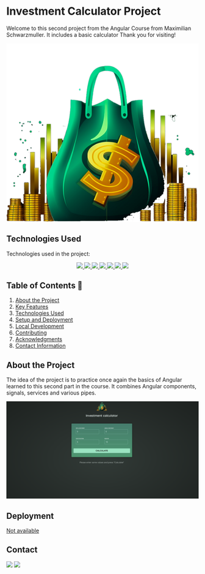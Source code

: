 # Investment Calculator Project

Welcome to this second project from the Angular Course from Maximilian Schwarzmuller. It includes a basic calculator  Thank you for visiting!

<img src="/public/investment-calculator-logo.png">

## Technologies Used

Technologies used in the project:

<div align="center">
<a href="https://developer.mozilla.org/en/docs/Web/HTML">
    <img src="https://img.shields.io/badge/HTML5-FF6C37?style=for-the-badge&logo=HTML5&logoColor=white"/>
</a>
<a href="https://developer.mozilla.org/en/docs/Web/CSS">
    <img src="https://img.shields.io/badge/css-1D7CF2?style=for-the-badge&logo=css3&logoColor=white"/>
</a>
<a href="https://www.javascript.com/">
    <img src="https://img.shields.io/badge/JavaScript-F7DF1E?style=for-the-badge&logo=javascript&logoColor=black"/>
</a>
<a href="https://angular.io/">
    <img src="https://img.shields.io/badge/Angular-DD0031?style=for-the-badge&logo=angular&logoColor=white"/>
</a>
<a href="https://cli.angular.io/">
    <img src="https://img.shields.io/badge/Angular_CLI-DD0031?style=for-the-badge&logo=angular&logoColor=white"/>
</a>
<a href="https://sass-lang.com/">
    <img src="https://img.shields.io/badge/Sass-CC6699?style=for-the-badge&logo=sass&logoColor=white"/>
</a>
<a href="https://pages.github.com/">
    <img src="https://img.shields.io/badge/GitHub_Pages-222222?style=for-the-badge&logo=github&logoColor=white"/>
</a>
</div>

## Table of Contents 📝

1. [About the Project](#about-the-project)
2. [Key Features](#key-features)
3. [Technologies Used](#technologies-used)
4. [Setup and Deployment](#setup-and-deployment)
5. [Local Development](#local-development)
6. [Contributing](#contributing)
7. [Acknowledgments](#acknowledgments)
8. [Contact Information](#contact-information)

## About the Project

The idea of the project is to practice once again the basics of Angular learned to this second part in the course. It combines Angular components, signals, services and various pipes.

![Preview](./public/main-view.png)

## Deployment

[Not available](https://example.com/)

## Contact

<a href = "mailto:micorreoelectronico@gmail.com"><img src="https://img.shields.io/badge/Gmail-C6362C?style=for-the-badge&logo=gmail&logoColor=white" target="_blank"></a>
<a href="https://www.linkedin.com/in/linkedinUser/" target="_blank"><img src="https://img.shields.io/badge/-LinkedIn-%230077B5?style=for-the-badge&logo=linkedin&logoColor=white" target="_blank"></a>

</p>
